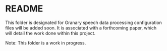 # README

This folder is designated for Granary speech data processing configuration files will be added soon. It is associated with a forthcoming paper, which will detail the work done within this project.

Note: This folder is a work in progress.

